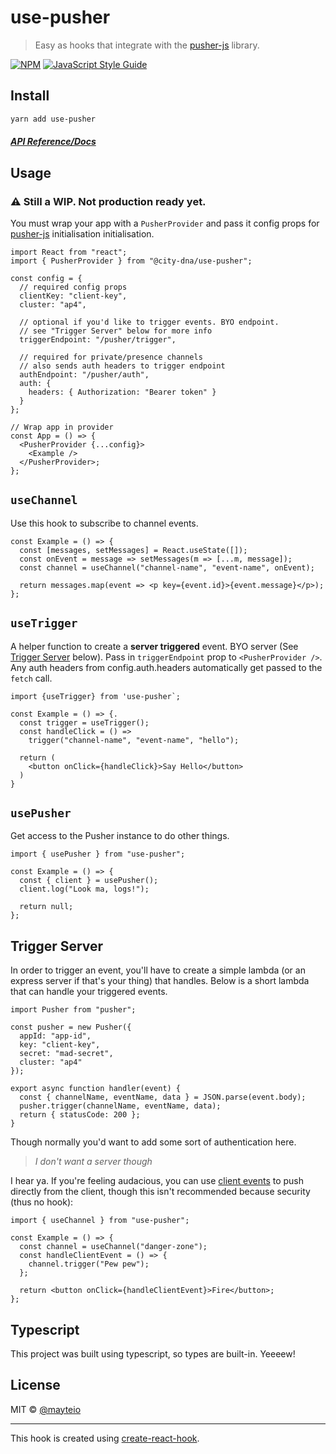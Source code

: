# use-pusher

> Easy as hooks that integrate with the [pusher-js](https://github.com/pusher/pusher-js) library.

[![NPM](https://img.shields.io/npm/v/use-pusher.svg)](https://www.npmjs.com/package/react-pusher-hooks) [![JavaScript Style Guide](https://img.shields.io/badge/code_style-standard-brightgreen.svg)](https://standardjs.com)

## Install

```bash
yarn add use-pusher
```

##### [API Reference/Docs](https://mayteio.github.io/use-pusher/)

## Usage

### ⚠️ Still a WIP. Not production ready yet.

You must wrap your app with a `PusherProvider` and pass it config props for [pusher-js](https://github.com/pusher/pusher-js) initialisation initialisation.

```tsx
import React from "react";
import { PusherProvider } from "@city-dna/use-pusher";

const config = {
  // required config props
  clientKey: "client-key",
  cluster: "ap4",

  // optional if you'd like to trigger events. BYO endpoint.
  // see "Trigger Server" below for more info
  triggerEndpoint: "/pusher/trigger",

  // required for private/presence channels
  // also sends auth headers to trigger endpoint
  authEndpoint: "/pusher/auth",
  auth: {
    headers: { Authorization: "Bearer token" }
  }
};

// Wrap app in provider
const App = () => {
  <PusherProvider {...config}>
    <Example />
  </PusherProvider>;
};
```

## `useChannel`

Use this hook to subscribe to channel events.

```tsx
const Example = () => {
  const [messages, setMessages] = React.useState([]);
  const onEvent = message => setMessages(m => [...m, message]);
  const channel = useChannel("channel-name", "event-name", onEvent);

  return messages.map(event => <p key={event.id}>{event.message}</p>);
};
```

## `useTrigger`

A helper function to create a **server triggered** event. BYO server (See [Trigger Server](#trigger-server) below). Pass in `triggerEndpoint` prop to `<PusherProvider />`. Any auth headers from config.auth.headers automatically get passed to the `fetch` call.

```tsx
import {useTrigger} from 'use-pusher`;

const Example = () => {.
  const trigger = useTrigger();
  const handleClick = () =>
    trigger("channel-name", "event-name", "hello");

  return (
    <button onClick={handleClick}>Say Hello</button>
  )
}
```

## `usePusher`

Get access to the Pusher instance to do other things.

```tsx
import { usePusher } from "use-pusher";

const Example = () => {
  const { client } = usePusher();
  client.log("Look ma, logs!");

  return null;
};
```

## Trigger Server

In order to trigger an event, you'll have to create a simple lambda (or an express server if that's your thing) that handles. Below is a short lambda that can handle your triggered events.

```tsx
import Pusher from "pusher";

const pusher = new Pusher({
  appId: "app-id",
  key: "client-key",
  secret: "mad-secret",
  cluster: "ap4"
});

export async function handler(event) {
  const { channelName, eventName, data } = JSON.parse(event.body);
  pusher.trigger(channelName, eventName, data);
  return { statusCode: 200 };
}
```

Though normally you'd want to add some sort of authentication here.

> _I don't want a server though_

I hear ya. If you're feeling audacious, you can use [client events](https://pusher.com/docs/channels/using_channels/events#triggering-client-events) to push directly from the client, though this isn't recommended because security (thus no hook):

```tsx
import { useChannel } from "use-pusher";

const Example = () => {
  const channel = useChannel("danger-zone");
  const handleClientEvent = () => {
    channel.trigger("Pew pew");
  };

  return <button onClick={handleClientEvent}>Fire</button>;
};
```

## Typescript

This project was built using typescript, so types are built-in. Yeeeew!

## License

MIT © [@mayteio](https://github.com/@mayteio)

---

This hook is created using [create-react-hook](https://github.com/hermanya/create-react-hook).
